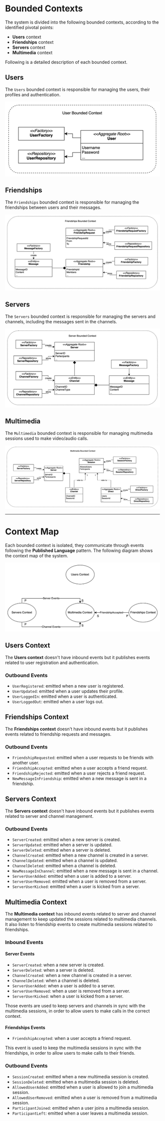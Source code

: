 # Bounded Contexts

The system is divided into the following bounded contexts, according to the identified pivotal points:
- **Users** context
- **Friendships** context
- **Servers** context
- **Multimedia** context

Following is a detailed description of each bounded context.

## Users

The `Users` bounded context is responsible for managing the users, their profiles and authentication.

![Users Context](./img/bc/ddd-bc-users.jpg)

## Friendships

The `Friendships` bounded context is responsible for managing the friendships between users and their messages.

![Friendships Context](./img/bc/ddd-bc-friendships.jpg)

## Servers

The `Servers` bounded context is responsible for managing the servers and channels, including the messages sent in the channels.

![Servers Context](./img/bc/ddd-bc-servers.jpg)

## Multimedia

The `Multimedia` bounded context is responsible for managing multimedia sessions used to make video/audio calls.

![Multimedia Context](./img/bc/ddd-bc-multimedia.jpg)

----

# Context Map

Each bounded context is isolated, they communicate through events following the **Published Language** pattern. The following diagram shows the context map of the system.

![Context Map](./img/bc/ddd-context-map.jpg)

## Users Context

The **Users context** doesn't have inbound events but it publishes events related to user registration and authentication.

### Outbound Events

- `UserRegistered`: emitted when a new user is registered.
- `UserUpdated`: emitted when a user updates their profile.
- `UserLoggedIn`: emitted when a user is authenticated.
- `UserLoggedOut`: emitted when a user logs out.

## Friendships Context

The **Friendships context** doesn't have inbound events but it publishes events related to friendship requests and messages.

### Outbound Events

- `FriendshipRequested`: emitted when a user requests to be friends with another user.
- `FriendshipAccepted`: emitted when a user accepts a friend request.
- `FriendshipRejected`: emitted when a user rejects a friend request.
- `NewMessageInFriendship`: emitted when a new message is sent in a friendship.

## Servers Context

The **Servers context** doesn't have inbound events but it publishes events related to server and channel management.

### Outbound Events
- `ServerCreated`: emitted when a new server is created.
- `ServerUpdated`: emitted when a server is updated.
- `ServerDeleted`: emitted when a server is deleted.
- `ChannelCreated`: emitted when a new channel is created in a server.
- `ChannelUpdated`: emitted when a channel is updated.
- `ChannelDeleted`: emitted when a channel is deleted.
- `NewMessageInChannel`: emitted when a new message is sent in a channel.
- `ServerUserAdded`: emitted when a user is added to a server.
- `ServerUserRemoved`: emitted when a user is removed from a server.
- `ServerUserKicked`: emitted when a user is kicked from a server.

## Multimedia Context

The **Multimedia context** has inbound events related to server and channel management to keep updated the sessions related to multimedia channels. It also listen to friendship events to create multimedia sessions related to friendships.

### Inbound Events

#### Server Events

- `ServerCreated`: when a new server is created.
- `ServerDeleted`: when a server is deleted.
- `ChannelCreated`: when a new channel is created in a server.
- `ChannelDeleted`: when a channel is deleted.
- `ServerUserAdded`: when a user is added to a server.
- `ServerUserRemoved`: when a user is removed from a server.
- `ServerUserKicked`: when a user is kicked from a server.

Those events are used to keep servers and channels in sync with the multimedia sessions, in order to allow users to make calls in the correct context.

#### Friendships Events

- `FriendshipAccepted`: when a user accepts a friend request.

This event is used to keep the multimedia sessions in sync with the friendships, in order to allow users to make calls to their friends.

### Outbound Events

- `SessionCreated`: emitted when a new multimedia session is created.
- `SessionDeleted`: emitted when a multimedia session is deleted.
- `AllowedUserAdded`: emitted when a user is allowed to join a multimedia session.
- `AllowedUserRemoved`: emitted when a user is removed from a multimedia session.
- `ParticipantJoined`: emitted when a user joins a multimedia session.
- `ParticipantLeft`: emitted when a user leaves a multimedia session.
